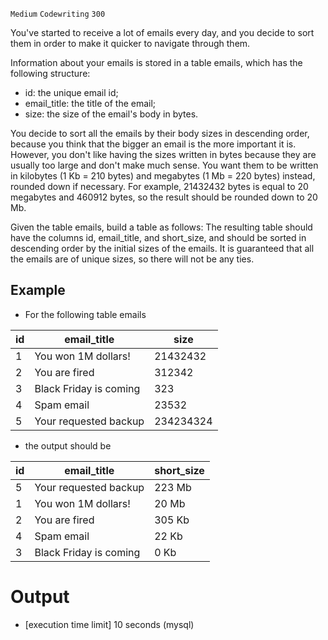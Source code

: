 `Medium`	`Codewriting` 	`300`

You've started to receive a lot of emails every day, and you decide to sort them in order to make it quicker to navigate through them.

Information about your emails is stored in a table emails, which has the following structure:

- id: the unique email id;
- email_title: the title of the email;
- size: the size of the email's body in bytes.

You decide to sort all the emails by their body sizes in descending order, because you think that the bigger an email is the more important it is. However, you don't like having the sizes written in bytes because they are usually too large and don't make much sense. You want them to be written in kilobytes (1 Kb = 210 bytes) and megabytes (1 Mb = 220 bytes) instead, rounded down if necessary. For example, 21432432 bytes is equal to 20 megabytes and 460912 bytes, so the result should be rounded down to 20 Mb.

Given the table emails, build a table as follows: The resulting table should have the columns id, email_title, and short_size, and should be sorted in descending order by the initial sizes of the emails. It is guaranteed that all the emails are of unique sizes, so there will not be any ties.

## Example

- For the following table emails

| id   | email_title            | size      |
|------|------------------------|-----------|
| 1    | You won 1M dollars!    | 21432432  |
| 2    | You are fired          | 312342    |
| 3    | Black Friday is coming | 323       |
| 4    | Spam email             | 23532     |
| 5    | Your requested backup  | 234234324 |

- the output should be

| id  | email_title            | short_size |
|-----|------------------------|------------|
| 5   | Your requested backup  | 223 Mb     |
| 1   | You won 1M dollars!    | 20 Mb      |
| 2   | You are fired          | 305 Kb     |
| 4   | Spam email             | 22 Kb      |
| 3   | Black Friday is coming | 0 Kb       |


# Output
- [execution time limit] 10 seconds (mysql)

